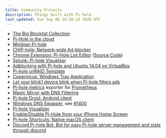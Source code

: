 ```yaml
---
title: Community Projects
description: Things built with Pi-hole
last_updated: Sun Sep 06 14:28:14 2020 UTC
---
```


- [The Big Blocklist Collection](https://firebog.net/)
- [Pi-Hole in the cloud](https://blog.codybunch.com/2015/07/28/Pi-Hole-in-the-cloud/)
- [Minibian Pi-hole](https://munkjensen.net/wiki/index.php/See_my_Pi-Hole#Minibian_Pi-hole)
- [CHiP-hole: Network-wide Ad-blocker](https://www.hackster.io/jacobsalmela/chip-hole-network-wide-ad-blocker-98e037)
- [Chrome Extension: Pi-Hole List Editor](https://chrome.google.com/webstore/detail/pi-hole-list-editor/hlnoeoejkllgkjbnnnhfolapllcnaglh) ([Source Code](https://github.com/packtloss/pihole-extension))
- [Splunk: Pi-hole Visualiser](https://splunkbase.splunk.com/app/3023/)
- [Adblocking with Pi-hole and Ubuntu 14.04 on VirtualBox](https://hbalagtas.blogspot.com/2016/02/adblocking-with-pi-hole-and-ubuntu-1404.html)
- [Pi-hole unRAID Template](https://forums.unraid.net/topic/36810-support-spants-nodered-mqtt-dashing-couchdb/)
- [Copernicus: Windows Tray Application](https://github.com/goldbattle/copernicus)
- [Let your blink1 device blink when Pi-hole filters ads](https://gist.github.com/elpatron68/ec0b4c582e5abf604885ac1e068d233f)
- [Pi-hole metrics](https://github.com/nlamirault/pihole_exporter) exporter for [Prometheus](https://prometheus.io/)
- [Magic Mirror with DNS Filtering](https://zonksec.com/blog/magic-mirror-dns-filtering/#dnssoftware)
- [Pi-hole Droid: Android client](https://github.com/friimaind/pi-hole-droid)
- [Windows DNS Swapper](https://github.com/tryallthethings/DNS-Swapper), see [#1400](https://github.com/pi-hole/pi-hole/issues/1400)
- [Pi-hole Visualizer](https://www.reddit.com/r/pihole/comments/82ikgb/pihole_visualizer_update/)
- [Enable/Disable Pi-Hole from your iPhone Home Screen](https://codeopolis.com/posts/how-to-control-pi-hole-from-your-iphone/)
- [Pi-hole Shortcuts: Native macOS client](https://github.com/dotWee/macOS-PiholeShortcuts)
- [Discord Pi-hole Bot: Bot for easy Pi-hole server management and stats through discord](https://github.com/josephistired/Discord-Pi-hole-Bot)
